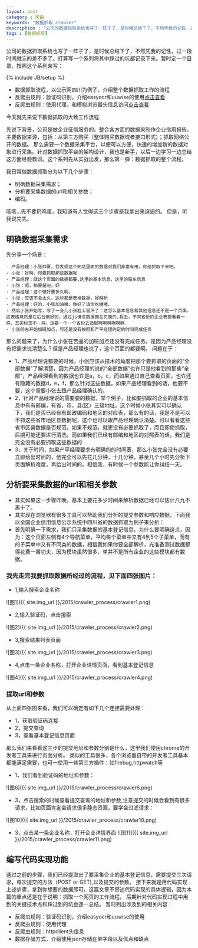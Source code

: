 ```yaml
---
layout: post
category : 爬虫 
keywords: "数据抓取,crawler"
description : "公司的数据抓取系统也写了一阵子了，是时候总结下了，不然凭我的记性，过一段时间就忘的差不多了。打算写一个系列将其中踩过的坑都记录下来。暂时定一个目录，按照这个系列来写："
tags : [数据抓取]
---
```


公司的数据抓取系统也写了一阵子了，是时候总结下了，不然凭我的记性，过一段时间就忘的差不多了。打算写一个系列将其中踩过的坑都记录下来。暂时定一个目录，按照这个系列来写：
<!--break-->

{% include JB/setup %} 

- 数据抓取流程，以公示网四川为例子，介绍整个数据抓取工作的流程 
- 反爬虫规则：验证码识别，介绍easyocr和uuwise的使用[点击查看](2015-11-24-数据抓取之反爬虫规则：验证码识别.md)
- 反爬虫规则：使用代理，和模拟浏览器头信息访问[点击查看](2015-11-26-数据抓取之反爬虫规则：使用代理和http头信息.md)
 
今天就先来说下数据抓取的大致工作流程.

先说下背景，公司是做企业征信服务的。整合各方面的数据来制作企业信用报告。主要数据来源，包括：从第三方购买（整体购买数据或者接口形式）；抓取网络公开的数据。
那么需要一个数据采集平台，以便可以方便，快速的增加新的数据对象进行采集。针对数据抓取平台的架构设计，我也是新手，以后一边学习一边总结这方面经验教训。这个系列先从实战出发，那么第一弹：数据抓取的整个流程。

我日常做数据抓取分为以下几个步骤：

- 明确数据采集需求；
- 分析要采集数据的url和相关参数；
- 编码。

咳咳...先不要扔鸡蛋，我知道有人觉得这三个步骤是我拿出来逗逼的。
但是，听我说完先。
## 明确数据采集需求
 先分享一个场景：
 
    - 产品经理：小张帅哥，我发现这个网站里面的数据对我们非常有用，你给抓取下来吧。
    - 小张：好啊，你要抓取那些数据呢
    - 产品经理：就这个页面的数据都要,这里的基本信息，这里的股东信息
    - 小张：呃，都要是吧，好
    - 产品经理：这个做好要多久啊，
    - 小张：应该不会太久，这些都是表格数据，好解析
    - 产品经理：好的，小张加油哦，做好了请你吃糖哦。
    - 然后小张开始写，写了一会儿小张脸上冒汗了：这怎么基本信息和其他信息还不是一个页面。这表格竟然是在后台画好的，通过js请求数据画在页面的,我去，不同省份的企业表面看着一样，其实标签不一样。这要一个一个省份去适配啊啊啊啊啊啊.
    - 小张同志开始加班加点，可还是没有按照和产平经理约定的时间完成任务

那么问题来了，为什么小张在苦逼的加班加点还没有完成任务。是因为产品经理没有把需求说清楚么？但是产品经理也说了，这个页面的都要啊。
问题在于：

- 1，产品经理说都要的时候，小张应该从技术的角度把那个要抓取的页面的“全部数据”了解清楚，因为产品经理的说的“全部数据”也许只是他看到的那些“全部”，产品经理看到的数据也许是a，b，c，而如果通过自己查看页面，也许还有隐藏的数据d，e，f，那么针对这些数据，如果产品经理看到的话，他要不要，这个需要小张去跟产品经理确认的。
- 2，针对产品经理说的需要要的数据，举个例子，比如要抓取的企业的基本信息中有有邮编，有省，市，县(区）三级地址。这个时候小张其实可以确认下，我们是否已经有有邮政编码和地区的对应表，那么有的话，我是不是可以不抓这些省市地区县数据呢，这个也可以跟产品经理确认清楚。可以看看这些省市区县数据是否规范，如果不规范，就更没有必要抓取了，而且即使抓取，后期可能还要进行清洗。而如果我们已经有邮编和地区的对照表的话，我们是完全没有必要抓取这些数据的
- 3，关于时间，如果产平经理要求有明确的的时间表，那么小张完全没有必要立即给出时间的，他完全可以先花几分钟，十几分钟，甚至几个小时先分析下页面解析难度，再给出时间的。相信我，有时候一个参数能让你纠结一天。

## 分析要采集数据的url和相关参数

- 其实如果这一步骤昨晚，基本上要花多少时间来解析数据已经可以估计八九不离十了。
- 其实现在浏览器有很多工具可以帮助我们分析的提交参数和响应数据，下面我以全国企业信用信息公示系统中四川省的数据抓取为例子来分析：
- 首先明确一下需求，我们只采集数据的基本登记信息，为什么要明确这点，因为：这个页面左侧有4个导航菜单，平均每个菜单中又有4到5个子菜单，而有的子菜单中又有不同类的数据，相信我如果你要全部解析，光准备测试数据都得花费一番功夫，因为模块虽然很多，单并不是所有企业的这些模块都有数据。


### 我先走完我要抓取数据所经过的流程，见下面四张图片：

- 1,输入搜索企业名称

![图1]({{ site.img_url }}/2015/crawler_process/crawler1.png)

- 2,输入验证码，点击搜索

![图2]({{ site.img_url }}/2015/crawler_process/crawler2.png)

- 3,搜索结果列表页面

![图3]({{ site.img_url }}/2015/crawler_process/crawler3.png)

- 4,点击一条企业名称，打开企业详情页面，看到基本登记信息

![图4]({{ site.img_url }}/2015/crawler_process/crawler4.png)

### 提取url和参数

从上面四张图来看，我们可以确定有如下几个连接需要处理：
- 1，获取验证码连接
- 2，提交查询
- 3，查看基本登记信息页面

那么我们来看看这三步的提交地址和参数分别是什么，这里我们使用chrome的开发者工具来进行页面分析。
类似的工具很多，各个浏览器自带的开发者工具基本都能满足需要，也可一使用一些第三方插件：如firebug,httpwatch等

- 1，我们看到验证码的地址和参数：

![图6]({{ site.img_url }}/2015/crawler_process/crawler6.png)

- 3，点击搜索的时候查看提交查询的地址和参数,注意提交的时候会看到有很多请求，比如页面肯定会请求很多静态资源，要学会过滤请求：

![图10]({{ site.img_url }}/2015/crawler_process/crawler10.png)

- 3，点击某一条企业名称，打开企业详情界面
![图11]({{ site.img_url }}/2015/crawler_process/crawler11.png)

## 编写代码实现功能

通过之前的步骤，我们已经提取出了要采集企业的基本登记信息，需要提交三次请求，每次提交的方法（POST or GET),以及提交的参数。
接下来就是用代码实现上述步骤，拿到你想要的数据即可。这篇文章不赘述代码实现的具体逻辑，因为本篇的重点还是在于说明：抓取一个网页的工作流程。
后期针对代码实现过程中用到的关键技术点和踩过到的坑会逐一总结。
暂时列出涉及到的相关内容：

- 反爬虫规则：验证码识别，介绍easyocr和uuwise的使用
- 反爬虫规则：使用代理
- 反爬虫规则：httpclient头信息
- 数据存储方式，介绍使用json存储在单字段以及优点和缺点